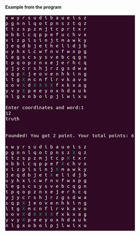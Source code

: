 #### Example from the program
<p align = "left">
  <img src="https://github.com/meteahmetyakar/exercises/blob/main/studies/7.word%20puzzle/images/image2.jpg" />
</p>
